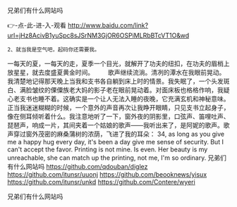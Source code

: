 
兄弟们有什么网站吗




👉-点-此-进-入-观看  http://www.baidu.com/link?url=jHz8AcivB1yuSpc8sJSrNM3GjOR6OSPiMLRbBTcVT1O&wd




	2、就当我是空气吧，起码你还需要我。
一每天的夏，一每天的走，夏季一个目光，就解开了功夫的纽扣，在功夫的眉梢上放星星，就去度盛夏黄金时间。
　　歌声继续流淌。清冽的潭水在我眼前晃动。我清楚地记得那天晚上当我和支书各自躺到床上时的情景。我失眠了，一个头发斑白、满脸皱纹的傈僳族老大妈的影子老在眼前晃动着。对面床板也格格作响，我疑心老支书也睡不着。这确实是一个让人无法入睡的夜晚，它充满玄机和神秘意味。正当我迷迷糊糊的时候，一个意外的声音再次让我睁开眼睛，只见支书立起身子，像在侧耳倾听着什么。我注意地听了一下，窗外夜的阴影里，口弦声、笛哩吐声、琵琶声，响成一片，其间夹着一个姑娘的歌声——我听出来了，是阿妮的歌声。歌声穿过窗外茂密的麻桑蒲树的浓荫，飞进了我的耳朵：
34, as long as you give me a happy hug every day, it's been a day give me sense of security.
But I can't accept the favor.
Printing is not mine.
Is even.
Her beauty is my unreachable, she can match up the printing, not me, I'm so ordinary.
兄弟们有什么网站吗 https://github.com/qdouban/diglez
https://github.com/itunsr/uuonj
https://github.com/beooknews/yisux
https://github.com/itunsr/unkd
https://github.com/Contere/wyeri





兄弟们有什么网站吗
